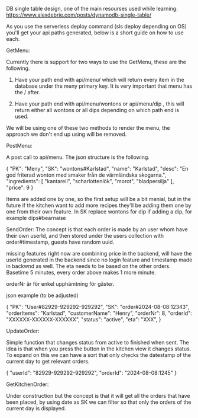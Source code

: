 <!-- Backend documentation for Hacker Heroes. -->

DB single table design, one of the main resourses used while learning: https://www.alexdebrie.com/posts/dynamodb-single-table/

As you use the serverless deploy command (sls deploy depending on OS) you'll get your api paths generated, below is a short guide on how to use each.

<!-- Features -->

GetMenu:

Currently there is support for two ways to use the GetMenu, these are the following.

1. Have your path end with api/menu/ which will return every item in the database under the meny primary key. It is very important that menu has the / after. 

2. Have your path end with api/menu/wontons or api/menu/dip , this will return either all wontons or all dips depending on which path end is used.

We will be using one of these two methods to render the menu, the approach we don't end up using will be removed.

PostMenu:

A post call to api/menu. The json structure is the following.


{
  "PK": "Meny",
	"SK": "wontons#Karlstad",
	"name": "Karlstad",
	"desc": "En god friterad wonton med smaker från de värmländska skogarna.",
	"ingredients": [
				"kantarell",
				"scharlottenlök",
				"morot",
				"bladpersilja"
			],
	"price": 9
}

Items are added one by one, so the first setup will be a bit menial, but in the future if the kitchen want to add more recipes they'll be adding them one by one from their own feature. In SK replace wontons for dip if adding a dip, for example dips#bearnaise

SendOrder: 
The concept is that each order is made by an user whom have their own userId, and then stored under the users collection with order#timestamp, guests have random uuid.

missing features right now are combining price in the backend, will have the userId generated in the backend since no login feature and timestamp made in backwnd as well. The eta needs to be based on the other orders. Basetime 5 minutes, every order above makes 1 more minute.

orderNr är för enkel upphämtning för gäster.

json example (to be adjusted)

{
  "PK": "User#82929-929292-929292",
	"SK": "order#2024-08-08:12343",
	"orderItems": "Karlstad",
	"customerName": "Henry",
	"orderNr": 8,
	"orderId": "XXXXXX-XXXXXX-XXXXXX",
	"status": "active",
	"eta": "XXX",
}

UpdateOrder: 

Simple function that changes status from active to finished when sent. The idea is that when you press the button in the kitchen view it changes status.
To expand on this we can have a sort that only checks the datestamp of the current day to get relevant orders.

{
	"userId": "82929-929292-929292",
	"orderId": "2024-08-08:1245"
}

GetKitchenOrder:

Under construction but the concept is that it will get all the orders that have been placed, by using date as SK we can filter so that only the orders of the current day is displayed.